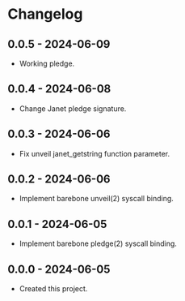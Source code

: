 # Changelog

## 0.0.5 - 2024-06-09
- Working pledge.

## 0.0.4 - 2024-06-08
- Change Janet pledge signature.

## 0.0.3 - 2024-06-06
- Fix unveil janet_getstring function parameter.

## 0.0.2 - 2024-06-06
- Implement barebone unveil(2) syscall binding.

## 0.0.1 - 2024-06-05
- Implement barebone pledge(2) syscall binding.

## 0.0.0 - 2024-06-05
- Created this project.
